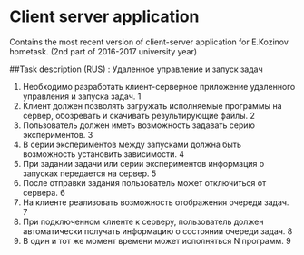 # Client server application
Contains the most recent version of client-server application for E.Kozinov hometask. (2nd part of 2016-2017 university year)

##Task description (RUS) : Удаленное управление и запуск задач
1. Необходимо разработать клиент-серверное приложение удаленного управления и запуска задач. 1
2. Клиент должен позволять загружать исполняемые программы на сервер, обозревать и скачивать результирующие файлы. 2
3. Пользователь должен иметь возможность задавать серию экспериментов. 3
4. В серии экспериментов между запусками должна быть возможность установить зависимости. 4
5. При задании задачи или серии экспериментов информация о запусках передается на сервер. 5
6. После отправки задания пользователь может отключиться от сервера. 6
7. На клиенте реализовать возможность отображения очереди задач. 7
8. При подключенном клиенте к серверу, пользователь должен автоматически получать информацию о состоянии очереди задач. 8
9. В один и тот же момент времени может исполняться N программ. 9
